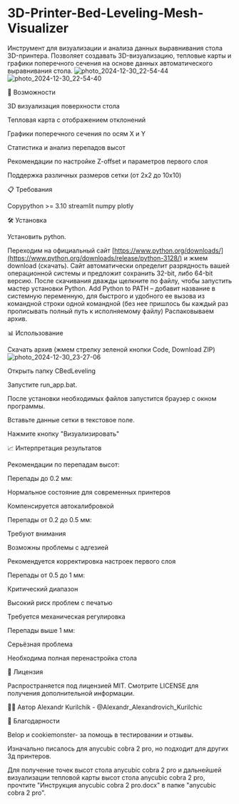 # 3D-Printer-Bed-Leveling-Mesh-Visualizer
Инструмент для визуализации и анализа данных выравнивания стола 3D-принтера. Позволяет создавать 3D-визуализацию, тепловые карты и графики поперечного сечения на основе данных автоматического выравнивания стола.
![photo_2024-12-30_22-54-44](https://github.com/user-attachments/assets/1da983c8-45a6-4cb1-9978-69600b02c5f3)![photo_2024-12-30_22-54-40](https://github.com/user-attachments/assets/a8daa52b-23e8-485f-925d-5e55f470b0f6)


🚀 Возможности

3D визуализация поверхности стола

Тепловая карта с отображением отклонений

Графики поперечного сечения по осям X и Y

Статистика и анализ перепадов высот

Рекомендации по настройке Z-offset и параметров первого слоя

Поддержка различных размеров сетки (от 2x2 до 10x10)

📋 Требования

Copypython >= 3.10
streamlit
numpy
plotly

🛠 Установка

Установить python.

  Переходим на официальный сайт [https://www.python.org/downloads/](https://www.python.org/downloads/release/python-3128/) и жмем download (скачать). Сайт автоматически определит разрядность вашей операционной системы и предложит сохранить 32-bit, либо 64-bit версию.
  После скачивания дважды щелкните по файлу, чтобы запустить мастер установки Python.
  Add Python to PATH – добавит название в системную переменную, для быстрого и удобного ее вызова из командной строки одной командной (без нее пришлось бы каждый раз прописывать полный путь к исполняемому файлу)
Распаковываем архив.

📊 Использование

Скачать архив (жмем стрелку зеленой кнопки Code, Download ZIP)![photo_2024-12-30_23-27-06](https://github.com/user-attachments/assets/d2e3e8f9-0d80-4b56-a997-23fba5b1943a)

Открыть папку CBedLeveling

Запустите run_app.bat.

После установки необходимых файлов запустится браузер с окном программы. 

Вставьте данные сетки в текстовое поле.

Нажмите кнопку "Визуализировать"

📈 Интерпретация результатов

Рекомендации по перепадам высот:

Перепады до 0.2 мм:

Нормальное состояние для современных принтеров

Компенсируется автокалибровкой


Перепады от 0.2 до 0.5 мм:

Требуют внимания

Возможны проблемы с адгезией

Рекомендуется корректировка настроек первого слоя


Перепады от 0.5 до 1 мм:

Критический диапазон

Высокий риск проблем с печатью

Требуется механическая регулировка


Перепады выше 1 мм:

Серьёзная проблема

Необходима полная перенастройка стола

📝 Лицензия

Распространяется под лицензией MIT. Смотрите LICENSE для получения дополнительной информации.

👨‍💻 Автор
Alexandr Kurilchik - @Alexandr_Alexandrovich_Kurilchic

🙏 Благодарности

Belop и cookiemonster- за помощь в тестировании и отзывы.

Изначально писалось для anycubic cobra 2 pro, но подходит для других 3д принтеров. 

Для получение точек высот стола anycubic cobra 2 pro и дальнейшей визуализации тепловой карты высот стола anycubic cobra 2 pro, прочтите "Инструкция anycubic cobra 2 pro.docx" в папке "anycubic cobra 2 pro".

